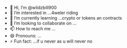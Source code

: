 - 👋 Hi, I’m @wildzbill900
- 👀 I’m interested in ...4weler riding 
- 🌱 I’m currently learning ...crypto or tokens an contracts
- 💞️ I’m looking to collaborate on ...
- 📫 How to reach me ...
- 😄 Pronouns: ...
- ⚡ Fun fact: ...if u never as u will never no

<!---
wildzbill900/wildzbill900 is a ✨ special ✨ repository because its `README.md` (this file) appears on your GitHub profile.
You can click the Preview link to take a look at your changes.
--->
